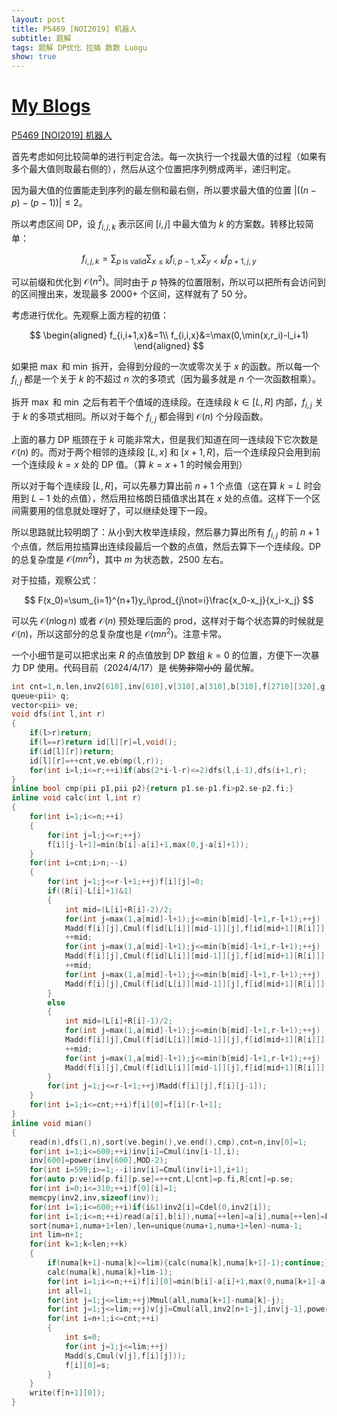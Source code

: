 ```yaml
---
layout: post
title: P5469 [NOI2019] 机器人
subtitle: 题解
tags: 题解 DP优化 拉插 数数 Luogu
show: true
---
```


# [My Blogs](https://www.cnblogs.com/WrongAnswer90/p/18141405)

[P5469 [NOI2019] 机器人](https://www.luogu.com.cn/problem/P5469)

首先考虑如何比较简单的进行判定合法。每一次执行一个找最大值的过程（如果有多个最大值则取最右侧的），然后从这个位置把序列劈成两半，递归判定。

因为最大值的位置能走到序列的最左侧和最右侧，所以要求最大值的位置 $\lvert ((n-p)-(p-1))\rvert\leq 2$。

所以考虑区间 DP，设 $f_{i,j,k}$ 表示区间 $[i,j]$ 中最大值为 $k$ 的方案数。转移比较简单：

$$
f_{i,j,k}=\sum_{p\;\text{is}\;\text{valid}}\sum_{x\leq k}f_{i,p-1,x}\sum_{y<k}f_{p+1,j,y}
$$

可以前缀和优化到 $\mathcal O(n^2)$。同时由于 $p$ 特殊的位置限制，所以可以把所有会访问到的区间搜出来，发现最多 $2000+$ 个区间，这样就有了 $50$ 分。

考虑进行优化。先观察上面方程的初值：

$$
\begin{aligned}
f_{i,i+1,x}&=1\\
f_{i,i,x}&=\max(0,\min(x,r_i)-l_i+1)
\end{aligned}
$$

如果把 $\max$ 和 $\min$ 拆开，会得到分段的一次或零次关于 $x$ 的函数。所以每一个 $f_{i,j}$ 都是一个关于 $k$ 的不超过 $n$ 次的多项式（因为最多就是 $n$ 个一次函数相乘）。

拆开 $\max$ 和 $\min$ 之后有若干个值域的连续段。在连续段 $k\in[L,R]$ 内部，$f_{i,j}$ 关于 $k$ 的多项式相同。所以对于每个 $f_{i,j}$ 都会得到 $\mathcal O(n)$ 个分段函数。

上面的暴力 DP 瓶颈在于 $k$ 可能非常大，但是我们知道在同一连续段下它次数是 $\mathcal O(n)$ 的。而对于两个相邻的连续段 $[L,x]$ 和 $[x+1,R]$，后一个连续段只会用到前一个连续段 $k=x$ 处的 DP 值。（算 $k=x+1$ 的时候会用到）

所以对于每个连续段 $[L,R]$，可以先暴力算出前 $n+1$ 个点值（这在算 $k=L$ 时会用到 $L-1$ 处的点值），然后用拉格朗日插值求出其在 $x$ 处的点值。这样下一个区间需要用的信息就处理好了，可以继续处理下一段。

所以思路就比较明朗了：从小到大枚举连续段，然后暴力算出所有 $f_{i,j}$ 的前 $n+1$ 个点值，然后用拉插算出连续段最后一个数的点值，然后去算下一个连续段。DP 的总复杂度是 $\mathcal O(mn^2)$，其中 $m$ 为状态数，$2500$ 左右。

对于拉插，观察公式：

$$
F(x_0)=\sum_{i=1}^{n+1}y_i\prod_{j\not=i}\frac{x_0-x_j}{x_i-x_j}
$$

可以先 $\mathcal O(n\log n)$ 或者 $\mathcal O(n)$ 预处理后面的 $\text{prod}$，这样对于每个状态算的时候就是 $\mathcal O(n)$，所以这部分的总复杂度也是 $\mathcal O(mn^2)$。注意卡常。

一个小细节是可以把求出来 $R$ 的点值放到 DP 数组 $k=0$ 的位置，方便下一次暴力 DP 使用。代码目前（2024/4/17）是 ~~优势非常小的~~ 最优解。

```cpp
int cnt=1,n,len,inv2[610],inv[610],v[310],a[310],b[310],f[2710][320],g[2710],L[2710],R[2710],id[310][310],numa[610];
queue<pii> q;
vector<pii> ve;
void dfs(int l,int r)
{
	if(l>r)return;
	if(l==r)return id[l][r]=l,void();
	if(id[l][r])return;
	id[l][r]=++cnt,ve.eb(mp(l,r));
	for(int i=l;i<=r;++i)if(abs(2*i-l-r)<=2)dfs(l,i-1),dfs(i+1,r);
}
inline bool cmp(pii p1,pii p2){return p1.se-p1.fi>p2.se-p2.fi;}
inline void calc(int l,int r)
{
	for(int i=1;i<=n;++i)
	{
		for(int j=l;j<=r;++j)
		f[i][j-l+1]=min(b[i]-a[i]+1,max(0,j-a[i]+1));
	}
	for(int i=cnt;i>n;--i)
	{
		for(int j=1;j<=r-l+1;++j)f[i][j]=0;
		if((R[i]-L[i]+1)&1)
		{
			int mid=(L[i]+R[i]-2)/2;
			for(int j=max(1,a[mid]-l+1);j<=min(b[mid]-l+1,r-l+1);++j)
			Madd(f[i][j],Cmul(f[id[L[i]][mid-1]][j],f[id[mid+1][R[i]]][j-1]));
			++mid;
			for(int j=max(1,a[mid]-l+1);j<=min(b[mid]-l+1,r-l+1);++j)
			Madd(f[i][j],Cmul(f[id[L[i]][mid-1]][j],f[id[mid+1][R[i]]][j-1]));
			++mid;
			for(int j=max(1,a[mid]-l+1);j<=min(b[mid]-l+1,r-l+1);++j)
			Madd(f[i][j],Cmul(f[id[L[i]][mid-1]][j],f[id[mid+1][R[i]]][j-1]));
		}
		else
		{
			int mid=(L[i]+R[i]-1)/2;
			for(int j=max(1,a[mid]-l+1);j<=min(b[mid]-l+1,r-l+1);++j)
			Madd(f[i][j],Cmul(f[id[L[i]][mid-1]][j],f[id[mid+1][R[i]]][j-1]));
			++mid;
			for(int j=max(1,a[mid]-l+1);j<=min(b[mid]-l+1,r-l+1);++j)
			Madd(f[i][j],Cmul(f[id[L[i]][mid-1]][j],f[id[mid+1][R[i]]][j-1]));
		}
		for(int j=1;j<=r-l+1;++j)Madd(f[i][j],f[i][j-1]);
	}
	for(int i=1;i<=cnt;++i)f[i][0]=f[i][r-l+1];
}
inline void mian()
{
	read(n),dfs(1,n),sort(ve.begin(),ve.end(),cmp),cnt=n,inv[0]=1;
	for(int i=1;i<=600;++i)inv[i]=Cmul(inv[i-1],i);
	inv[600]=power(inv[600],MOD-2);
	for(int i=599;i>=1;--i)inv[i]=Cmul(inv[i+1],i+1);
	for(auto p:ve)id[p.fi][p.se]=++cnt,L[cnt]=p.fi,R[cnt]=p.se;
	for(int i=0;i<=310;++i)f[0][i]=1;
	memcpy(inv2,inv,sizeof(inv));
	for(int i=1;i<=600;++i)if(i&1)inv2[i]=Cdel(0,inv2[i]);
	for(int i=1;i<=n;++i)read(a[i],b[i]),numa[++len]=a[i],numa[++len]=b[i]+1;
	sort(numa+1,numa+1+len),len=unique(numa+1,numa+1+len)-numa-1;
	int lim=n+1;
	for(int k=1;k<len;++k)
	{
		if(numa[k+1]-numa[k]<=lim){calc(numa[k],numa[k+1]-1);continue;}
		calc(numa[k],numa[k]+lim-1);
		for(int i=1;i<=n;++i)f[i][0]=min(b[i]-a[i]+1,max(0,numa[k+1]-a[i]));
		int all=1;
		for(int j=1;j<=lim;++j)Mmul(all,numa[k+1]-numa[k]-j);
		for(int j=1;j<=lim;++j)v[j]=Cmul(all,inv2[n+1-j],inv[j-1],power(numa[k+1]-numa[k]-j,MOD-2));
		for(int i=n+1;i<=cnt;++i)
		{
			int s=0;
			for(int j=1;j<=lim;++j)
			Madd(s,Cmul(v[j],f[i][j]));
			f[i][0]=s;
		}
	}
	write(f[n+1][0]);
}
```